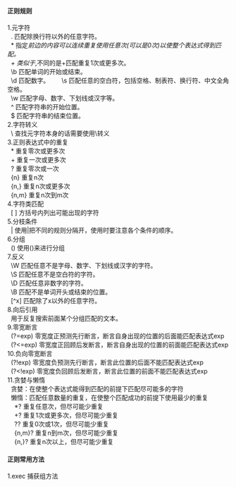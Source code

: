 #### 正则规则
1.元字符    
&nbsp;&nbsp;.  匹配除换行符以外的任意字符。    
&nbsp;&nbsp;*  指定*前边的内容可以连续重复使用任意次(可以是0次)以使整个表达式得到匹配。    
&nbsp;&nbsp;+  类似于*,不同的是+匹配重复1次或更多次。    
&nbsp;&nbsp;\b 匹配单词的开始或结束。    
&nbsp;&nbsp;\d 匹配数字。    
&nbsp;&nbsp;\s 匹配任意的空白符，包括空格、制表符、换行符、中文全角空格。    
&nbsp;&nbsp;\w 匹配字母、数字、下划线或汉字等。    
&nbsp;&nbsp;^  匹配字符串的开始位置。    
&nbsp;&nbsp;$  匹配字符串的结束位置。    
2.字符转义    
&nbsp;&nbsp;\  查找元字符本身的话需要使用\转义    
3.正则表达式中的重复    
&nbsp;&nbsp;*  重复零次或更多次    
&nbsp;&nbsp;+  重复一次或更多次    
&nbsp;&nbsp;?  重复零次或一次    
&nbsp;&nbsp;{n} 重复n次    
&nbsp;&nbsp;{n,} 重复n次或更多次    
&nbsp;&nbsp;{n,m} 重复n次到m次     
4.字符类匹配    
&nbsp;&nbsp;[ ] 方括号内列出可能出现的字符    
5.分枝条件    
&nbsp;&nbsp;|  使用|把不同的规则分隔开，使用时要注意各个条件的顺序。    
6.分组    
&nbsp;&nbsp;() 使用()来进行分组    
7.反义    
&nbsp;&nbsp;\W 匹配任意不是字母、数字、下划线或汉字的字符。    
&nbsp;&nbsp;\S 匹配任意不是空白符的字符。    
&nbsp;&nbsp;\D 匹配任意非数字的字符。    
&nbsp;&nbsp;\B 匹配不是单词开头或结束的位置。    
&nbsp;&nbsp;[^x] 匹配除了x以外的任意字符。    
8.向后引用    
&nbsp;&nbsp;用于反复搜索前面某个分组匹配的文本。    
9.零宽断言    
&nbsp;&nbsp;(?=exp) 零宽度正预测先行断言，断言自身出现的位置的后面能匹配表达式exp    
&nbsp;&nbsp;(?<=exp) 零宽度正回顾后发断言，断言自身出现的位置的前面能匹配表达式exp    
10.负向零宽断言    
&nbsp;&nbsp;(?!exp) 零宽度负预测先行断言，断言此位置的后面不能匹配表达式exp    
&nbsp;&nbsp;(?<!exp) 零宽度负回顾后发断言，断言此位置的前面不能匹配表达式exp        
11.贪婪与懒惰    
&nbsp;&nbsp;贪婪：在使整个表达式能得到匹配的前提下匹配尽可能多的字符    
&nbsp;&nbsp;懒惰：匹配任意数量的重复，在使整个匹配成功的前提下使用最少的重复    
&nbsp;&nbsp;&nbsp;&nbsp;*?	重复任意次，但尽可能少重复    
&nbsp;&nbsp;&nbsp;&nbsp;+?	重复1次或更多次，但尽可能少重复     
&nbsp;&nbsp;&nbsp;&nbsp;??	重复0次或1次，但尽可能少重复     
&nbsp;&nbsp;&nbsp;&nbsp;{n,m}?	重复n到m次，但尽可能少重复    
&nbsp;&nbsp;&nbsp;&nbsp;{n,}?	重复n次以上，但尽可能少重复    
#### 正则常用方法
1.exec 捕获组方法
